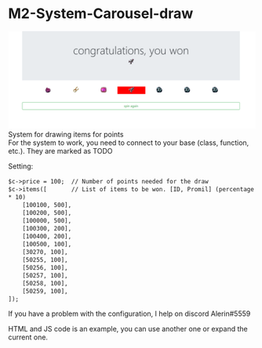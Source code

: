 # M2-System-Carousel-draw

![screen](https://github.com/Alerinos/M2-System-Carousel/blob/master/screen/1.png?raw=true)
System for drawing items for points  
For the system to work, you need to connect to your base (class, function, etc.). They are marked as TODO   

Setting:
```
$c->price = 100;  // Number of points needed for the draw
$c->items([       // List of items to be won. [ID, Promil] (percentage * 10)
    [100100, 500],
    [100200, 500],
    [100000, 500],
    [100300, 200],
    [100400, 200],
    [100500, 100],
    [30270, 100],
    [50255, 100],
    [50256, 100],
    [50257, 100],
    [50258, 100],
    [50259, 100],
]);
```

If you have a problem with the configuration, I help on discord Alerin#5559

HTML and JS code is an example, you can use another one or expand the current one.
